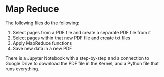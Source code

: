 # Map Reduce

The following files do the following:

1. Select pages from a PDF file and create a separate PDF file from it
2. Select pages within that new PDF file and create txt files
3. Apply MapReduce functions
4. Save new data in a new PDF

There is a Jupyter Notebook with a step-by-step and a connection to Google Drive to download the PDF file in the Kernel, and a Python file that runs everything. 
